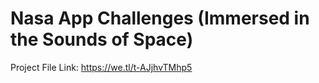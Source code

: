 # Nasa App Challenges (Immersed in the Sounds of Space)
Project File Link: https://we.tl/t-AJjhvTMhp5
